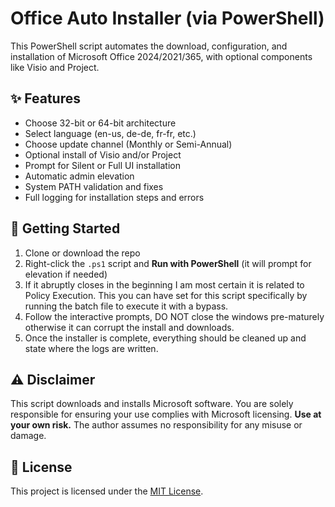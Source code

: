 # Office Auto Installer (via PowerShell)

This PowerShell script automates the download, configuration, and installation of Microsoft Office 2024/2021/365, with optional components like Visio and Project.

## ✨ Features
- Choose 32-bit or 64-bit architecture
- Select language (en-us, de-de, fr-fr, etc.)
- Choose update channel (Monthly or Semi-Annual)
- Optional install of Visio and/or Project
- Prompt for Silent or Full UI installation
- Automatic admin elevation
- System PATH validation and fixes
- Full logging for installation steps and errors

## 🚀 Getting Started
1. Clone or download the repo
2. Right-click the `.ps1` script and **Run with PowerShell** (it will prompt for elevation if needed)
3. If it abruptly closes in the beginning I am most certain it is related to Policy Execution. This you can have set for this script specifically by running the batch file to execute it with a bypass.
4. Follow the interactive prompts, DO NOT close the windows pre-maturely otherwise it can corrupt the install and downloads.
5. Once the installer is complete, everything should be cleaned up and state where the logs are written.

## ⚠️ Disclaimer
This script downloads and installs Microsoft software. You are solely responsible for ensuring your use complies with Microsoft licensing. **Use at your own risk.** The author assumes no responsibility for any misuse or damage.

## 📄 License
This project is licensed under the [MIT License](./LICENSE).
